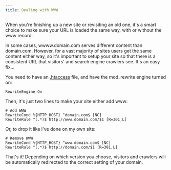 ```yaml
---
title: Dealing with WWW
---
```

When you're finishing up a new site or revisiting an old one, it's a smart choice to make sure your URL is loaded the same way, with or without the www record.

In some cases, wwww.domain.com serves different content than domain.com. However, for a vast majority of sites users get the same content either way, so it's important to setup your site so that there is a consistent URL that visitors' and search engine crawlers see. It's an easy fix…

You need to have an [.htaccess](http://www.javascriptkit.com/howto/htaccess.shtml) file, and have the mod_rewrite engine turned on:

```bash[.htaccess]
RewriteEngine On
```

Then, it's just two lines to make your site either add www:

```bash[.htaccess]
# Add WWW
RewriteCond %{HTTP_HOST} ^domain.com$ [NC]
RewriteRule ^(.*)$ http://www.domain.com/$1 [R=301,L]
```

Or, to drop it like I've done on my own site:

```bash[.htaccess]
# Remove WWW
RewriteCond %{HTTP_HOST} ^www.domain.com$ [NC]
RewriteRule ^(.*)$ http://domain.com/$1 [R=301,L]
```

That's it! Depending on which version you choose, visitors and crawlers will be automatically redirected to the correct setting of your domain.
